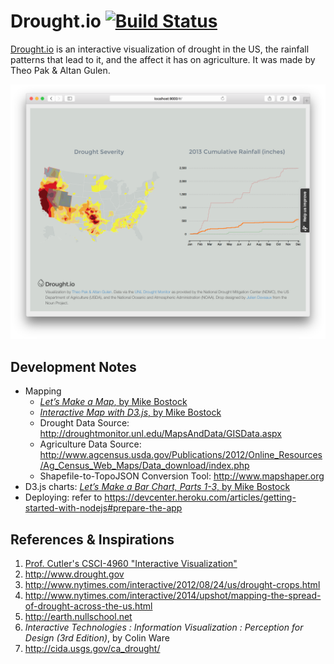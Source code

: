 # Drought.io [![Build Status](https://travis-ci.org/theopak/drought.io.svg?branch=master)](https://travis-ci.org/theopak/drought.io)

[Drought.io](http://www.droght.io) is an interactive visualization of drought in the US, the rainfall patterns that lead to it, and the affect it has on agriculture. It was made by Theo Pak & Altan Gulen.

![screenshot](screenshot.png)


## Development Notes

- Mapping
  - [_Let’s Make a Map_, by Mike Bostock](http://bost.ocks.org/mike/map/)
  - [_Interactive Map with D3.js_, by Mike Bostock](http://www.tnoda.com/blog/2013-12-07)
  - Drought Data Source: http://droughtmonitor.unl.edu/MapsAndData/GISData.aspx
  - Agriculture Data Source: http://www.agcensus.usda.gov/Publications/2012/Online_Resources/Ag_Census_Web_Maps/Data_download/index.php
  - Shapefile-to-TopoJSON Conversion Tool: http://www.mapshaper.org
- D3.js charts: [_Let’s Make a Bar Chart, Parts 1-3_, by Mike Bostock](http://bost.ocks.org/mike/bar/)
- Deploying: refer to https://devcenter.heroku.com/articles/getting-started-with-nodejs#prepare-the-app


## References & Inspirations

1. [Prof. Cutler's CSCI-4960 "Interactive Visualization"](http://www.cs.rpi.edu/~cutler/classes/visualization/F14/index.php)
2. http://www.drought.gov
3. http://www.nytimes.com/interactive/2012/08/24/us/drought-crops.html
4. http://www.nytimes.com/interactive/2014/upshot/mapping-the-spread-of-drought-across-the-us.html
5. http://earth.nullschool.net
6. _Interactive Technologies : Information Visualization : Perception for Design (3rd Edition)_, by Colin Ware
7. http://cida.usgs.gov/ca_drought/
